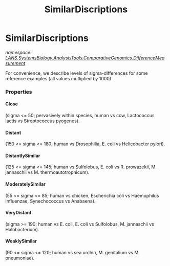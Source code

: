 ﻿---
title: SimilarDiscriptions
---

# SimilarDiscriptions
_namespace: [LANS.SystemsBiology.AnalysisTools.ComparativeGenomics.DifferenceMeasurement](N-LANS.SystemsBiology.AnalysisTools.ComparativeGenomics.DifferenceMeasurement.html)_

For convenience, we describe levels of sigma-differences for some reference examples (all values mutliplied by 1000)



### Properties

#### Close
(sigma <= 50; pervasively within species, human vs cow, Lactococcus lactis vs Streptococcus pyogenes).
#### Distant
(150 <= sigma <= 180; human vs Drosophilia, E. coli vs Helicobacter pylori).
#### DistantlySimilar
(125 <= sigma <= 145; human vs Sulfolobus, E. coli vs R. prowazekii, M. jannaschii vs M. thermoautotrophicum).
#### ModeratelySimilar
(55 <= sigma <= 85; human vs chicken, Escherichia coli vs Haemophilus influenzae, Synechococcus vs Anabaena).
#### VeryDistant
(sigma >= 190; human vs E. coli, E. coli vs Sulfolobus, M. jannaschii vs Halobacterium).
#### WeaklySimilar
(90 <= sigma <= 120; human vs sea urchin, M. genitalium vs M. pneumoniae).


